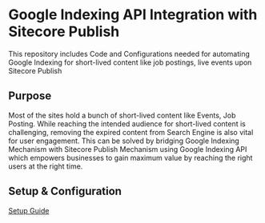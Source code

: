 # Google Indexing API Integration with Sitecore Publish
This repository includes Code and Configurations needed for automating Google Indexing for short-lived content like job postings, live events upon Sitecore Publish

## Purpose
Most of the sites hold a bunch of short-lived content like Events, Job Posting. While reaching the intended audience for short-lived content is challenging, removing the expired content from Search Engine is also vital for user engagement. This can be solved by bridging Google Indexing Mechanism with Sitecore Publish Mechanism using Google Indexing API which empowers businesses to gain maximum value by reaching the right users at the right time.

## Setup & Configuration

[Setup Guide](https://subbu.ca/blogs/accelerating-google-indexing-with-indexing-api-on-sitecore-publish)
